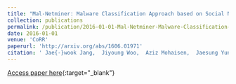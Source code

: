 ```yaml
---
title: "Mal-Netminer: Malware Classification Approach based on Social Network Analysis of System Call Graph"
collection: publications
permalink: /publication/2016-01-01-Mal-Netminer-Malware-Classification-Approach-based-on-Social-Network-Analysis-of-System-Call-Graph
date: 2016-01-01
venue: 'CoRR'
paperurl: 'http://arxiv.org/abs/1606.01971'
citation: ' Jae{-}wook Jang,  Jiyoung Woo,  Aziz Mohaisen,  Jaesung Yun,  Huy Kim, &quot;Mal-Netminer: Malware Classification Approach based on Social Network Analysis of System Call Graph.&quot; CoRR, 2016.'
---
```

[Access paper here](http://arxiv.org/abs/1606.01971){:target="_blank"}
